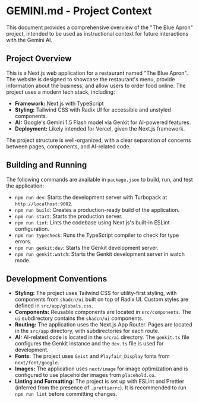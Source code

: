 # GEMINI.md - Project Context

This document provides a comprehensive overview of the "The Blue Apron" project, intended to be used as instructional context for future interactions with the Gemini AI.

## Project Overview

This is a Next.js web application for a restaurant named "The Blue Apron". The website is designed to showcase the restaurant's menu, provide information about the business, and allow users to order food online. The project uses a modern tech stack, including:

*   **Framework:** Next.js with TypeScript
*   **Styling:** Tailwind CSS with Radix UI for accessible and unstyled components.
*   **AI:** Google's Gemini 1.5 Flash model via Genkit for AI-powered features.
*   **Deployment:** Likely intended for Vercel, given the Next.js framework.

The project structure is well-organized, with a clear separation of concerns between pages, components, and AI-related code.

## Building and Running

The following commands are available in `package.json` to build, run, and test the application:

*   `npm run dev`: Starts the development server with Turbopack at `http://localhost:9002`.
*   `npm run build`: Creates a production-ready build of the application.
*   `npm run start`: Starts the production server.
*   `npm run lint`: Lints the codebase using Next.js's built-in ESLint configuration.
*   `npm run typecheck`: Runs the TypeScript compiler to check for type errors.
*   `npm run genkit:dev`: Starts the Genkit development server.
*   `npm run genkit:watch`: Starts the Genkit development server in watch mode.

## Development Conventions

*   **Styling:** The project uses Tailwind CSS for utility-first styling, with components from `shadcn/ui` built on top of Radix UI. Custom styles are defined in `src/app/globals.css`.
*   **Components:** Reusable components are located in `src/components`. The `ui` subdirectory contains the `shadcn/ui` components.
*   **Routing:** The application uses the Next.js App Router. Pages are located in the `src/app` directory, with subdirectories for each route.
*   **AI:** AI-related code is located in the `src/ai` directory. The `genkit.ts` file configures the Genkit instance and the `dev.ts` file is used for development.
*   **Fonts:** The project uses `Geist` and `Playfair_Display` fonts from `next/font/google`.
*   **Images:** The application uses `next/image` for image optimization and is configured to use placeholder images from `placehold.co`.
*   **Linting and Formatting:** The project is set up with ESLint and Prettier (inferred from the presence of `.prettierrc`). It is recommended to run `npm run lint` before committing changes.
